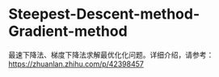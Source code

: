 # Steepest-Descent-method-Gradient-method

最速下降法、梯度下降法求解最优化化问题。详细介绍，请参考：https://zhuanlan.zhihu.com/p/42398457

